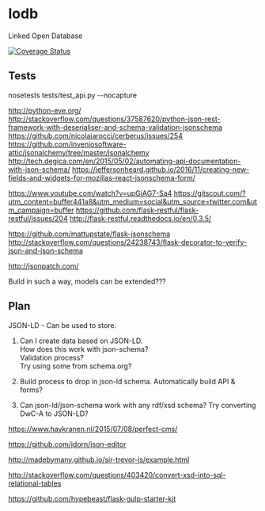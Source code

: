 # lodb
Linked Open Database

[![Coverage Status](https://coveralls.io/repos/github/sparkd/lodb/badge.svg?branch=master)](https://coveralls.io/github/sparkd/lodb?branch=master)

## Tests

nosetests tests/test_api.py --nocapture


http://python-eve.org/
http://stackoverflow.com/questions/37587620/python-json-rest-framework-with-deserialiser-and-schema-validation-jsonschema
https://github.com/nicolaiarocci/cerberus/issues/254
https://github.com/inveniosoftware-attic/jsonalchemy/tree/master/jsonalchemy
http://tech.degica.com/en/2015/05/02/automating-api-documentation-with-json-schema/
https://jeffersonheard.github.io/2016/11/creating-new-fields-and-widgets-for-mozillas-react-jsonschema-form/

https://www.youtube.com/watch?v=upGiAG7-Sa4
https://gitscout.com/?utm_content=buffer441a8&utm_medium=social&utm_source=twitter.com&utm_campaign=buffer
https://github.com/flask-restful/flask-restful/issues/204
http://flask-restful.readthedocs.io/en/0.3.5/


https://github.com/mattupstate/flask-jsonschema
http://stackoverflow.com/questions/24238743/flask-decorator-to-verify-json-and-json-schema

http://jsonpatch.com/

Build in such a way, models can be extended???


## Plan

JSON-LD - Can be used to store.

1. Can I create data based on JSON-LD.  
	How does this work with json-schema?  
	Validation process?  	
	Try using some from schema.org?

2. Build process to drop in json-ld schema.  Automatically build API & forms?

3. Can json-ld/json-schema work with any rdf/xsd schema? Try converting DwC-A to JSON-LD?


https://www.haykranen.nl/2015/07/08/perfect-cms/

https://github.com/jdorn/json-editor

http://madebymany.github.io/sir-trevor-js/example.html

http://stackoverflow.com/questions/403420/convert-xsd-into-sql-relational-tables

https://github.com/hypebeast/flask-gulp-starter-kit


